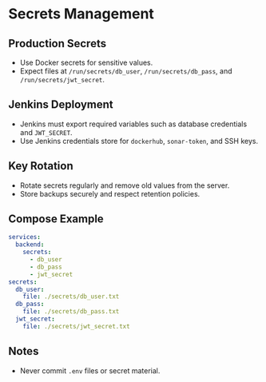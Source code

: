 # Secrets Management

## Production Secrets
- Use Docker secrets for sensitive values.
- Expect files at `/run/secrets/db_user`, `/run/secrets/db_pass`, and `/run/secrets/jwt_secret`.

## Jenkins Deployment
- Jenkins must export required variables such as database credentials and `JWT_SECRET`.
- Use Jenkins credentials store for `dockerhub`, `sonar-token`, and SSH keys.

## Key Rotation
- Rotate secrets regularly and remove old values from the server.
- Store backups securely and respect retention policies.

## Compose Example
```yaml
services:
  backend:
    secrets:
      - db_user
      - db_pass
      - jwt_secret
secrets:
  db_user:
    file: ./secrets/db_user.txt
  db_pass:
    file: ./secrets/db_pass.txt
  jwt_secret:
    file: ./secrets/jwt_secret.txt
```

## Notes
- Never commit `.env` files or secret material.
